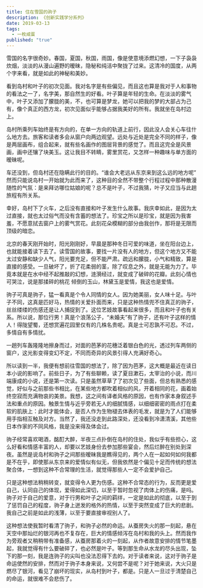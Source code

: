```yaml
---
title: 住在雪国的驹子
description: 《创新实践学分系列》
date: 2019-03-13
tags:
  - 一枚咸蛋
published: "true"
---
```

雪国的名字很奇妙。春国，夏国，秋国，雨国，像是使意境添燃幻想，一下子袅袅炊烟，淡淡的从漫山遍野的暧昧，隐秘和纯洁中聚拢了过来。这清冷的国度，从两个字来看，就是如此的神秘和美妙。

看到岛村和叶子的初次见面。我对名字是有些偏见，而且这也算是我对于人和事物的看法之一了，名字美，那自然生的好看。叶子算是年轻的生命。在淡淡的雾气中，叶子又添加了朦胧的美，不，也可算是梦龙，她可以把我的梦的大部占为己有，像个真正的西方龙，初次见面似乎能够占据我美好的所有。我就坐在岛村边上。

岛村所乘列车始终是有方向的，在单一方向的轨道上前行，因此没人会关心车往什么地方去。旅客和读者多会从窗户向两边观望。远处与近处是完全不同的样子，像是两层画布，组合起来，就有些名画作的图层背景的感觉了。而且这完全是风景画，画中还镶了块美玉。这让我目不转睛，雾里赏花，又怎样一种趣味与单方面的暧昧呢。

车还没到，但岛村还在隐瞒此行的目的。“谁会大老远从东京来到这么远的地方呢” 然而只能说岛村一开始就为此而来了，这种目的全然不带整个行程过程中那种散漫随性的气氛：是来拜访哪位姑娘的呢？总不是叶子，不过我猜，叶子又应当与此趟旅程有所关系。

幸好，岛村下了火车，之后没有直接和叶子发生什么故事。我庆幸如此，是因为太过直接，就也太过俗气而没有含蓄的想法了。珍宝之所以是珍宝，就是因为我害羞，不愿意拭去窗户上的雾气赏花。此刻花朵模糊的部分由我创作，那将是无限而顶级的暗恋。

北京的春天刚开始时，阳光刚刚好，早晨是那种冬日可爱的味道，坐在阳台边上，也就能接着读下去了。读雪国的故事，要找一片没有人的地方，但这个地方又不能太过安静和缺少人气，阳光要充足，但不能严肃。疏远和朦胧，小气和精致，算是直接的感受。一旦破坏了，折了花柔弱的茎，除了叹息之外，就是无能为力了。毕竟本就是在水中经不起推敲的幻想，涟漪经过，就变成了破碎的花瓣。此刻心情也可哭泣，说是那揉碎的桃花 倾倒的玉山，林黛玉是爱情，我这也是爱情。

驹子可真是驹子，猛一看真是个令人同情的女人。因为她美丽，女人味十足。与叶子不同，这真是匹好马，热情的关爱扑面而来，只是这种热情兜不住真正的驹子，丝丝缕缕的伤感还是让人捕捉到了。这位艺妓故事看起来很多，而且和叶子也有关系。所以说，那位行男！真是个浪荡公子，“未婚夫”有了驹子，还有叶子这样的情人！得陇望蜀，还想赏遍花园里仅有的几株名贵呢。真是士可忍孰不可忍。不过，多情自有多情扰。

一趟列车轰隆隆地擦身而过，对面的芭茅的花穗泛着银白色的光，透过列车两侧的窗户，这光影变得变幻不定，不同而奇异的风景引得人充满好奇心。

所以读到一半，我便有想前往雪国的想法了，除了因为芭茅，这大概是最近在读日本小说的影响了。前些日子，为了有些聊赖，读了夏目漱石，太宰治的小说，而川端康成的小说，还是第一次读。只是虽然草草了了初次见了些面，但总有熟悉的感觉，好似与之前那些书相比，在某些地方都吹着相似的风，开着相同的花，画着始终空寂而充满物哀的美景。我想，这之间有译者风格的原因，也有作家本身叙述手法和重点的原因。触景生情与近乎旁若无人的细腻情感，以细细密密的雨点打在柔软的肌肤上：此时才能体会，是否人作为生物褪去体表的毛发，就是为了人们能够用手指相互触及对方。当然了，我还没走到此路深处，还没看到冷潇清溪，其他些日本作家的不同风格，我是没来得及体会过。

驹子经常喜欢喝酒，酩酊大醉，半夜三点扑倒在岛村的住处，我似乎有些担心，这么好看和情感丰富的人，却要以艺妓身份去参加那些宴会，然后烂醉在别处到深夜。虽然是说岛村和驹子之间那些暧昧我是瞧得见的，两个人在一起如何如何我都是不在乎，即使那从东京来的爱情似有似无，但我依然是个偏见十足而传统的想法聚合体，一想到这种不合常理的生活，就觉得那些人一定不会爱护自己。

只是这种想法稍稍转变，就变得令人更为伤感。这种不合常态的行为，反而更是爱自己，认同自己的体现，爱得如此深切，以至于暂时忽视了肉体上的伤痛，是吗。驹子对于自己的爱意，对于行男和叶子之间的羁绊，一定是如此的彻底，以至于到了惩罚自己的程度，驹子身上迸发的格外的热情，以至于突然变成了巨大的悲剧。我自己之前是如此的浅薄，以至于要直接审视别人了。

这种想法使我暂时看清了驹子，和驹子必然的命运。从蚕房失火的那一刻起，悬在天空中那灿烂的银河再也不复存在，巨大的情感倾泻在岛村和我的头上。然而我作为旁观者又稍稍带有准备感，从蚕房那着火的一刻起，从作者故意安排的情节笔墨起，我就觉得有什么要破碎了，也必然是叶子。等到那生命从水龙的尽头出现，坠下的那一刻，我是连驹子的尖叫也没法忍得下去的。对于读者来说，这对于驹子是命运使然的安排，然而对于驹子本身来说，又何尝不是呢？对于她来说，大火只是燃尽了银河，看见了崩坏的现实，从岛村到叶子，都是。只是人一旦过于清楚自己的命运，就很难不会悲伤了。